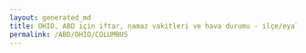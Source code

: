 ```yaml
---
layout: generated_md
title: OHIO, ABD için iftar, namaz vakitleri ve hava durumu - ilçe/eyalet seç
permalink: /ABD/OHIO/COLUMBUS
---
```


<script type="text/javascript">
  var country = ABD;
  var city = OHIO;
  var state = COLUMBUS;
  var lat = 72;
  var lon = 21;
</script>
